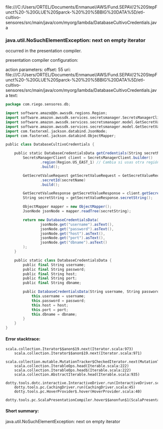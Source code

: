 file:///C:/Users/ORTEL/Documents/Enmanuel/AWS/Fund.SEPAV/2%20StepFunct%20-%20GLUE%20Sparck-%20%20%5BBIG%20DATA%5D/etl-cultivo-sensores/src/main/java/com/myorg/lambda/DatabaseCultivoCredentials.java
### java.util.NoSuchElementException: next on empty iterator

occurred in the presentation compiler.

presentation compiler configuration:


action parameters:
offset: 55
uri: file:///C:/Users/ORTEL/Documents/Enmanuel/AWS/Fund.SEPAV/2%20StepFunct%20-%20GLUE%20Sparck-%20%20%5BBIG%20DATA%5D/etl-cultivo-sensores/src/main/java/com/myorg/lambda/DatabaseCultivoCredentials.java
text:
```scala
package com.riego.sensores.db;

import software.amazo@@n.awssdk.regions.Region;
import software.amazon.awssdk.services.secretsmanager.SecretsManagerClient;
import software.amazon.awssdk.services.secretsmanager.model.GetSecretValueRequest;
import software.amazon.awssdk.services.secretsmanager.model.GetSecretValueResponse;
import com.fasterxml.jackson.databind.JsonNode;
import com.fasterxml.jackson.databind.ObjectMapper;

public class DatabaseCultivoCredentials {

    public static DatabaseCredentialsData getCredentials(String secretName) throws Exception {
        SecretsManagerClient client = SecretsManagerClient.builder()
                .region(Region.US_EAST_1) // Cambia si usas otra región
                .build();

        GetSecretValueRequest getSecretValueRequest = GetSecretValueRequest.builder()
                .secretId(secretName)
                .build();

        GetSecretValueResponse getSecretValueResponse = client.getSecretValue(getSecretValueRequest);
        String secretString = getSecretValueResponse.secretString();

        ObjectMapper mapper = new ObjectMapper();
        JsonNode jsonNode = mapper.readTree(secretString);

        return new DatabaseCredentialsData(
                jsonNode.get("username").asText(),
                jsonNode.get("password").asText(),
                jsonNode.get("host").asText(),
                jsonNode.get("port").asText(),
                jsonNode.get("dbname").asText()
        );
    }

    public static class DatabaseCredentialsData {
        public final String username;
        public final String password;
        public final String host;
        public final String port;
        public final String dbname;

        public DatabaseCredentialsData(String username, String password, String host, String port, String dbname) {
            this.username = username;
            this.password = password;
            this.host = host;
            this.port = port;
            this.dbname = dbname;
        }
    }
}

```



#### Error stacktrace:

```
scala.collection.Iterator$$anon$19.next(Iterator.scala:973)
	scala.collection.Iterator$$anon$19.next(Iterator.scala:971)
	scala.collection.mutable.MutationTracker$CheckedIterator.next(MutationTracker.scala:76)
	scala.collection.IterableOps.head(Iterable.scala:222)
	scala.collection.IterableOps.head$(Iterable.scala:222)
	scala.collection.AbstractIterable.head(Iterable.scala:935)
	dotty.tools.dotc.interactive.InteractiveDriver.run(InteractiveDriver.scala:164)
	dotty.tools.pc.CachingDriver.run(CachingDriver.scala:45)
	dotty.tools.pc.HoverProvider$.hover(HoverProvider.scala:40)
	dotty.tools.pc.ScalaPresentationCompiler.hover$$anonfun$1(ScalaPresentationCompiler.scala:389)
```
#### Short summary: 

java.util.NoSuchElementException: next on empty iterator